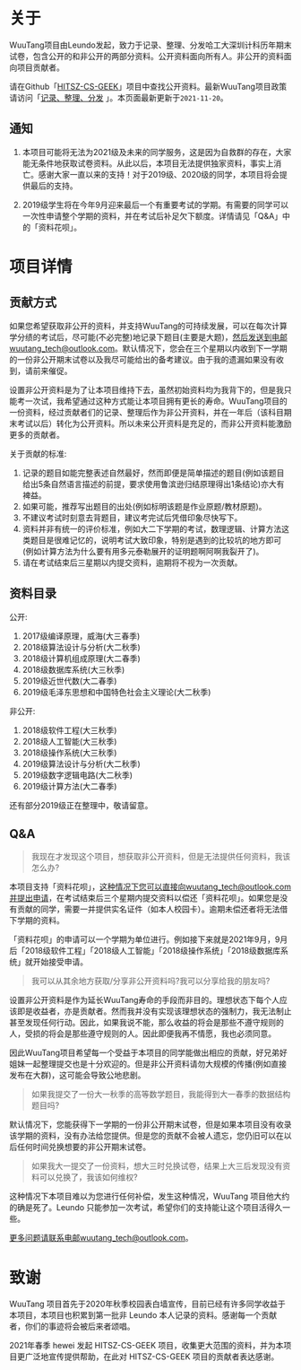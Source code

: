 # 关于

WuuTang项目由Leundo发起，致力于记录、整理、分发哈工大深圳计科历年期末试卷，包含公开的和非公开的两部分资料。公开资料面向所有人。非公开的资料面向项目贡献者。

请在Github「[HITSZ-CS-GEEK](https://github.com/hewei2001/HITSZ-CS-GEEK)」项目中查找公开资料。最新WuuTang项目政策请访问「[记录、整理、分发](https://www.lzzet.com/article/2) 」。本页面最新更新于`2021-11-20`。



## 通知

1. 本项目可能将无法为2021级及未来的同学服务，这是因为自救群的存在，大家能无条件地获取试卷资料。从此以后，本项目无法提供独家资料，事实上消亡。感谢大家一直以来的支持！对于2019级、2020级的同学，本项目将会提供最后的支持。

2. 2019级学生将在今年9月迎来最后一个有重要考试的学期。有需要的同学可以一次性申请整个学期的资料，并在考试后补足欠下额度。详情请见「Q&A」中的「资料花呗」。



# 项目详情

## 贡献方式

如果您希望获取非公开的资料，并支持WuuTang的可持续发展，可以在每次计算学分绩的考试后，尽可能(不必完整)地记录下题目(主要是大题)，然后发送到电邮wuutang_tech@outlook.com。默认情况下，您会在三个星期以内收到下一学期的一份非公开期末试卷以及我尽可能给出的备考建议。由于我的遗漏如果没有收到，请前来催促。 

设置非公开资料是为了让本项目维持下去，虽然初始资料均为我背下的，但是我只能考一次试，我希望通过这种方式能让本项目拥有更长的寿命。WuuTang项目的一份资料，经过贡献者们的记录、整理后作为非公开资料，并在一年后（该科目期末考试以后）转化为公开资料。所以未来公开资料是充足的，而非公开资料能激励更多的贡献者。 



关于贡献的标准:

1. 记录的题目如能完整表述自然最好，然而即便是简单描述的题目(例如该题目给出5条自然语言描述的前提，要求使用鲁滨逊归结原理得出1条结论)亦大有裨益。
2. 如果可能，推荐写出题目的出处(例如标明该题是作业原题/教材原题)。
3. 不建议考试时刻意去背题目，建议考完试后凭借印象尽快写下。
4. 资料并非有统一的评价标准，例如大二下学期的考试，数理逻辑、计算方法这类题目是很难记忆的，说明考试大致印象，特别是遇到的比较坑的地方即可(例如计算方法为什么要有用多元泰勒展开的证明题啊阿啊我裂开了)。
5. 请在考试结束后三星期以内提交资料，逾期将不视为一次贡献。



## 资料目录

公开:

1. 2017级编译原理，威海(大三春季)
2. 2018级算法设计与分析(大二秋季)
3. 2018级计算机组成原理(大二春季)
4. 2018级数据库系统(大三秋季) 
5. 2019级近世代数(大二春季) 
6. 2019级毛泽东思想和中国特色社会主义理论(大二秋季)



非公开:

1. 2018级软件工程(大三秋季)
2. 2018级人工智能(大三秋季)
3. 2018级操作系统(大三秋季)
5. 2019级算法设计与分析(大二秋季)
6. 2019级数字逻辑电路(大二秋季) 
7. 2019级计算方法(大二春季) 

还有部分2019级正在整理中，敬请留意。



## Q&A

> 我现在才发现这个项目，想获取非公开资料，但是无法提供任何资料，我该怎么办?

本项目支持「资料花呗」，这种情况下您可以直接向wuutang_tech@outlook.com并提出申请，在考试结束后三个星期内提交资料以偿还「资料花呗」。如果您是没有贡献的同学，需要一并提供实名证件（如本人校园卡）。逾期未偿还者将无法借下学期的资料。 

「资料花呗」的申请可以一个学期为单位进行。例如接下来就是2021年9月，9月后「2018级软件工程」「2018级人工智能」「2018级操作系统」「2018级数据库系统」就开始接受申请。 



> 我可以从其余地方获取/分享非公开资料吗?我可以分享给我的朋友吗?

设置非公开资料是作为延长WuuTang寿命的手段而非目的。理想状态下每个人应该即是收益者，亦是贡献者。然而我并没有实现该理想状态的强制力，我无法制止甚至发现任何行动。因此，如果我说不能，那么收益的将会是那些不遵守规则的人，受损的将会是那些遵守规则的人。因此即便我再不情愿，我也必须同意。 

因此WuuTang项目希望每一个受益于本项目的同学能做出相应的贡献，好兄弟好姐妹一起整理提交也是十分欢迎的。但是非公开资料请勿大规模的传播(例如直接发布在大群)，这可能会导致公地悲剧。 



> 如果我提交了一份大一秋季的高等数学题目，我能得到大一春季的数据结构题目吗?

默认情况下，您能获得下一学期的一份非公开期末试卷，但是如果本项目没有收录该学期的资料，没有办法给您提供。但是您的贡献不会被人遗忘，您仍旧可以在以后任何时间兑换想要的非公开期末试卷。 



> 如果我大一提交了一份资料，想大三时兑换试卷，结果上大三后发现没有资料可以兑换了，我该如何维权?

这种情况下本项目难以为您进行任何补偿，发生这种情况，WuuTang 项目他大约的确是死了。Leundo 只能参加一次考试，希望你们的支持能让这个项目活得久一些。 



更多问题请联系电邮wuutang_tech@outlook.com。



# 致谢

WuuTang 项目首先于2020年秋季校园表白墙宣传，目前已经有许多同学收益于本项目，本项目也积累到第一批非 Leundo 本人记录的资料。感谢每一个贡献者，你们的事迹将会被后来者颂唱。 

2021年春季 hewei 发起 HITSZ-CS-GEEK 项目，收集更大范围的资料，并为本项目更广泛地宣传提供帮助，在此对 HITSZ-CS-GEEK 项目的贡献者表达感谢。
